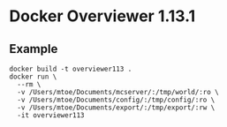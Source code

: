# Docker Overviewer 1.13.1

## Example

```
docker build -t overviewer113 .
docker run \
  --rm \
  -v /Users/mtoe/Documents/mcserver/:/tmp/world/:ro \
  -v /Users/mtoe/Documents/config/:/tmp/config/:ro \
  -v /Users/mtoe/Documents/export/:/tmp/export/:rw \
  -it overviewer113
